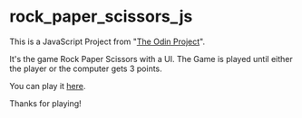 # rock_paper_scissors_js

This is a JavaScript Project from "[The Odin Project](https://www.theodinproject.com/courses/web-development-101/lessons/rock-paper-scissors?ref=lnav "The Odin Project")".

It's the game Rock Paper Scissors with a UI. The Game is played until either the player or the computer gets 3 points.

You can play it [here](https://jodokusquack.github.io/rock_paper_scissors_UI/ "Rock Paper Scissors UI").

Thanks for playing!
